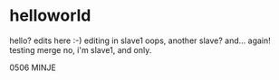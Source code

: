 # helloworld
hello?
edits here :-)
editing in slave1
oops, another slave?
and... again!
testing merge
no, i'm slave1, and only.

0506 MINJE
